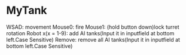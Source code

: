 # MyTank
WSAD: movement
Mouse0: fire
Mouse1: (hold button down)lock turret rotation
Robot x(x = 1-9): add AI tanks(Input it in inputfield at bottom left.Case Sensitive)
Remove: remove all AI tanks(Input it in inputfield at bottom left.Case Sensitive)

